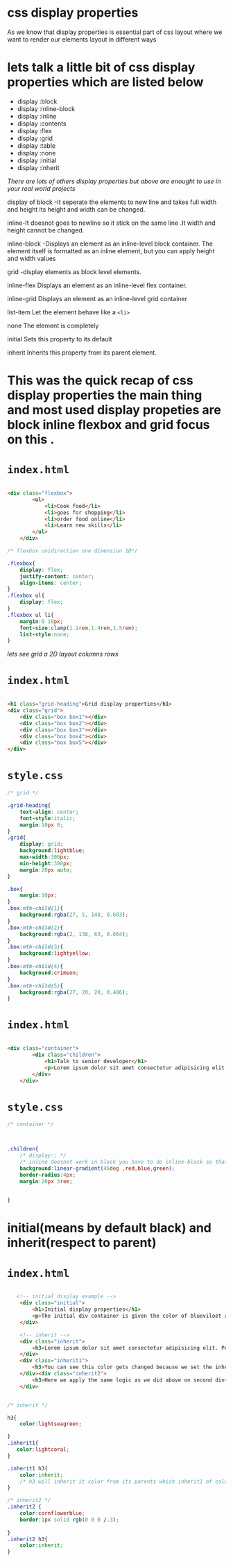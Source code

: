 # css display properties 

As we know that display properties is essential part of css layout where we want to render our elements
layout in different ways 

# lets talk a little bit of css display properties which are listed below
* display :block 
* display :inline-block 
* display :inline 
* display :contents 
* display :flex
* display :grid 
* display :table 
* display :none 
* display :initial
* display :inherit

*There are lots of others display properties but above are enought to use in your real world projects*

display of block -It seperate the elements to new line and takes full width and height its height and width can be changed.

inline-It doesnot goes to newline so it stick on the same line .It width and height cannot be changed. 

inline-block -Displays an element as an inline-level block container. The element itself is formatted as an inline element, but you can apply height and width values

grid -display elements as  block level elements.

inline-flex	Displays an element as an inline-level flex container.

inline-grid	Displays an element as an inline-level grid container

list-item	Let the element behave like a ```<li>``` 

none	The element is completely 

initial	Sets this property to its default

inherit	Inherits this property from its parent element.


# This was the quick recap of css display properties the main thing and most used display propeties are block inline flexbox and grid focus on this .

# ```index.html```
```html

<div class="flexbox">
        <ul>
            <li>Cook food</li>
            <li>goes for shopping</li>
            <li>order food online</li>
            <li>Learn new skills</li>
        </ul>
    </div>
```
```css
/* flexbox unidirection one dimension 1D*/

.flexbox{
    display: flex;
    justify-content: center;
    align-items: center;
}
.flexbox ul{
    display: flex;
}
.flexbox ul li{
    margin:0 10px;
    font-size:clamp(1.2rem,1.4rem,1.5rem);
    list-style:none;
}


```

*lets see grid a 2D layout columns rows*

# ```index.html```
```html

<h1 class="grid-heading">Grid display properties</h1>
<div class="grid">
    <div class="box box1"></div>
    <div class="box box2"></div>
    <div class="box box3"></div>
    <div class="box box4"></div>
    <div class="box box5"></div>
</div>

```

# ```style.css```

```css
/* grid */

.grid-heading{
    text-align: center;
    font-style:italic;
    margin:10px 0;
}
.grid{
    display: grid;
    background:lightblue;
    max-width:300px;
    min-height:300px;
    margin:20px auto;
}

.box{
    margin:10px;
}
.box:nth-child(1){
    background:rgba(27, 5, 148, 0.603);
}
.box:nth-child(2){
    background:rgba(2, 138, 63, 0.664);
}
.box:nth-child(3){
    background:lightyellow;
}
.box:nth-child(4){
    background:crimson;
}
.box:nth-child(5){
    background:rgba(27, 20, 20, 0.486);
}


```

# ```index.html```
```html

<div class="container">
        <div class="children">
            <h1>Talk to senior developer</h1>
            <p>Lorem ipsum dolor sit amet consectetur adipisicing elit. Nihil, incidunt?</p>
        </div>
    </div>
```

# ```style.css```
```css
/* container */



.children{
    /* display:; */
    /* inline doesnot work in block you have to do inline-block so that it behaves like inline and could not take full height and width  */
    background:linear-gradient(45deg ,red,blue,green);
    border-radius:4px;
    margin:20px 3rem;

    
}


```
# initial(means by default black) and inherit(respect to parent)

# ```index.html```
```html

   <!-- initial display example -->
    <div class="initial">
        <h1>Initial display properties</h1>
        <p>The initial div container is given the color of blueviloet and its changed to all the sibling inside div changes to blueviolet but as soon as the any elements inside our div is changed to color of properties to initial it will go to its initial color which is black by default.</p>
    </div>

    <!-- inherit -->
    <div class="inherit">
        <h3>Lorem ipsum dolor sit amet consectetur adipisicing elit. Perspiciatis, quo?</h1>
    </div>
    <div class="inherit1">
        <h3>You can see this color gets changed because we set the inherit1 div of color lightcoral and we inherit the child h3 to take the parent color</h1>
    </div><div class="inherit2">
        <h3>Here we apply the same logic as we did above on second div</h1>
    </div>

```
```css

/* inherit */

h3{
    color:lightseagreen;

}
.inherit1{
   color:lightcoral;
}

.inherit1 h3{
    color:inherit;
    /* h3 will inherit it color from its parents which inherit1 of color lightcoral */
}

/* inherit2 */
.inherit2 {
    color:cornflowerblue;
    border:1px solid rgb(0 0 0 /.3);
    
}
.inherit2 h3{
    color:inherit;
}


```

